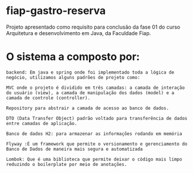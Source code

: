 # fiap-gastro-reserva
Projeto apresentado como requisito para conclusão da fase 01 do curso Arquitetura e desenvolvimento em Java, da Faculdade Fiap.    


# O sistema a composto por:

    backend: Em java e spring onde foi implementado toda a lógica de negócio, utilizamos alguns padrões de projeto como: 

    MVC onde o projeto é dividido em três camadas: a camada de interação do usuário (view), a camada de manipulação dos dados (model) e a camada de controle (controller). 

    Repository para abstrair a camada de acesso ao banco de dados. 

    DTO (Data Transfer Object) padrão voltado para transferência de dados entre camadas de aplicação. 

    Banco de dados H2: para armazenar as informações rodando em memória  

    Flyway :É um framework que permite o versionamento e gerenciamento do Banco de Dados de maneira mais segura e automatizada 

    Lombok: Que é uma biblioteca que permite deixar o código mais limpo reduzindo o boilerplate por meio de anotações. 